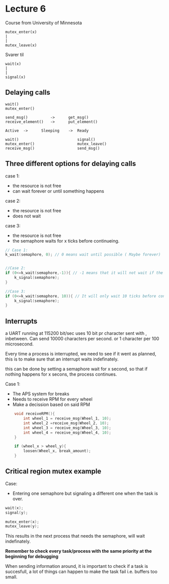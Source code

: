 # Lecture 6

Course from University of Minnesota

``` 
mutex_enter(x)
|
|
mutex_leave(x)
```
Svarer til 
```
wait(x)
|
|
signal(x)
```

## Delaying calls

```
wait()
mutex_enter()

send_msg()			->		get_msg()
receive_element()	->		put_element()
```

```
Active 	-> 		Sleeping	->	Ready

wait()							signal()
mutex_enter()					mutex_leave()
receive_msg()					send_msg()

``` 

## Three different options for delaying calls

case 1:
- the resource is not free
- can wait forever or until something happens

case 2:
- the resource is not free
- does not wait

case 3: 
- the resource is not free
- the semaphore waits for x ticks before continueing. 

```c
// Case 1:
k_wait(semaphore, 0); // 0 means wait until possible ( Maybe forever)


//Case 2:
if (0<=k_wait(semaphore,-1)){ // -1 means that it will not wait if the semaphore is not free
	k_signal(semaphore);
}

//Case 3:
if (0<=k_wait(semaphore, 10)){ // It will only wait 10 ticks before continueing without an action.
	k_signal(semaphore);
}
```

## Interrupts


a UART running at 115200 bit/sec
uses 10 bit pr character sent with , inbetween. Can send 10000 characters per second. or 1 character per 100 microsecond.

Every time a process is interrupted, we need to see if it went as planned, this is to make sure that an interrupt waits indefinately.

this can be done by setting a semaphore wait for x second, so that if nothing happens for x secons, the process continues.

Case 1:
- The APS system for breaks
- Needs to receive RPM for every wheel
- Make a decission based on said RPM

```c
	void receiveRPM(){
		int wheel_1 = receive_msg(Wheel_1, 10);
		int wheel_2 =receive_msg(Wheel_2, 10);
		int wheel_3 = receive_msg(Wheel_3, 10);
		int wheel_4 = receive_msg(Wheel_4, 10);
	}

	if (wheel_x > wheel_y){
		loosen(Wheel_x, break_amount);
	}
```

## Critical region mutex example

Case:
- Entering one semaphore but signaling a different one when the task is over.

```c
wait(x);
signal(y);

mutex_enter(x);
mutex_leave(y); 
```
This results in the next process that needs the semaphore, will wait indefinately.

__Remember to check every task/process with the same priority at the beginning for debugging__

When sending information around, it is important to check if a task is succesfull, a lot of things can happen to make the task fail i.e. buffers too small.

